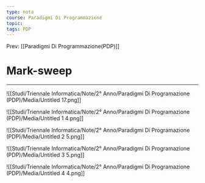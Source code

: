```yaml
---
type: nota
course: Paradigmi Di Programmazione
topic: 
tags: PDP
---
```


Prev: [[Paradigmi Di Programmazione(PDP)]]

# Mark-sweep
---


![[Studi/Triennale Informatica/Note/2° Anno/Paradigmi Di Programazione (PDP)/Media/Untitled 17.png]]

![[Studi/Triennale Informatica/Note/2° Anno/Paradigmi Di Programazione (PDP)/Media/Untitled 1 4.png]]

![[Studi/Triennale Informatica/Note/2° Anno/Paradigmi Di Programazione (PDP)/Media/Untitled 2 5.png]]

![[Studi/Triennale Informatica/Note/2° Anno/Paradigmi Di Programazione (PDP)/Media/Untitled 3 5.png]]

![[Studi/Triennale Informatica/Note/2° Anno/Paradigmi Di Programazione (PDP)/Media/Untitled 4 4.png]]
